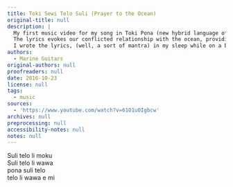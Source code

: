```yaml
---
title: Toki Sewi Telo Suli (Prayer to the Ocean)
original-title: null
description: |
  My first music video for my song in Toki Pona (new hybrid language of only 100 words created by Sonya Lang)
  The lyrics evokes our conflicted relationship with the ocean, providing for us, and yet mother of mysteries yet to be solved that intrigues and frightens human kind.
  I wrote the lyrics, (well, a sort of mantra) in my sleep while on a boat. The repetitive movement of the waves must have created a rhythm, and the music just appeared to me in my dream. First time I composed this way, it was an amazing experience, almost spiritual!
authors:
  - Marine Guitars
original-authors: null
proofreaders: null
date: 2016-10-23
license: null
tags:
  - music
sources:
  - 'https://www.youtube.com/watch?v=61O1u0Igbcw'
archives: null
preprocessing: null
accessibility-notes: null
notes: null
---
```

Suli telo li moku  
Suli telo li wawa  
pona suli telo  
telo li wawa e mi
